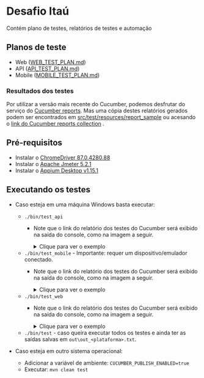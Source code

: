 # Desafio Itaú

Contém plano de testes, relatórios de testes e automação

## Planos de teste

* Web ([WEB_TEST_PLAN.md](src/test/resources/platform/web/WEB_TEST_PLAN.md))
* API ([API_TEST_PLAN.md](src/test/resources/platform/api/API_TEST_PLAN.md))
* Mobile ([MOBILE_TEST_PLAN.md](src/test/resources/platform/mobile/MOBILE_TEST_PLAN.md))

### Resultados dos testes

Por utilizar a versão mais recente do Cucumber, podemos desfrutar do serviço
do [Cucumber reports](https://reports.cucumber.io/). Mas uma cópia destes relatórios gerados podem ser encontrados em
[src/test/resources/report_sample](src/test/resources/report_sample) ou acesando o
[link do Cucumber reports collection](https://reports.cucumber.io/report-collections/b216cdd2-25d5-4b38-a389-36403f5f4cee)
.

## Pré-requisitos

* Instalar o [ChromeDriver 87.0.4280.88](https://chromedriver.storage.googleapis.com/index.html?path=87.0.4280.88/)
* Instalar o [Apache Jmeter 5.2.1](https://jmeter.apache.org/download_jmeter.cgi)
* Instalar o [Appium Desktop v1.15.1](http://appium.io/docs/en/about-appium/getting-started/)

## Executando os testes

* Caso esteja em uma máquina Windows basta executar:
    * `./bin/test_api`
        * Note que o link do relatório dos testes do Cucumber será exibido na saída do console, como na imagem a seguir.
          <details>
            <summary>Clique para ver o exemplo</summary>

          ![Cucumber reports output example](assets/cucumber_reports.png)
          </details>
    * `./bin/test_mobile` - Importante: requer um dispositivo/emulador conectado.
        * Note que o link do relatório dos testes do Cucumber será exibido na saída do console, como na imagem a seguir.
          <details>
            <summary>Clique para ver o exemplo</summary>

          ![Cucumber reports output example](assets/cucumber_reports.png)
          </details>
    * `./bin/test_web`
        * Note que o link do relatório dos testes do Cucumber será exibido na saída do console, como na imagem a seguir.
          <details>
            <summary>Clique para ver o exemplo</summary>

          ![Cucumber reports output example](assets/cucumber_reports.png)
          </details>
    * `./bin/test` - caso queira executar todos os testes e ainda ter as saídas salvas em `out\out_<plataforma>.txt`.

* Caso esteja em outro sistema operacional:
    * Adicionar a variável de ambiente: `CUCUMBER_PUBLISH_ENABLED=true`
    * Executar: `mvn clean test`